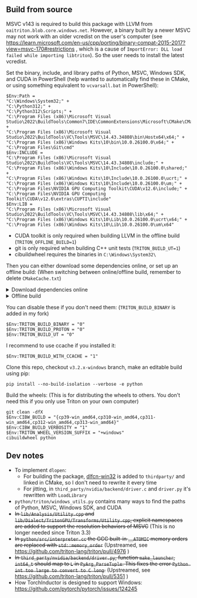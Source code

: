 ## Build from source

MSVC v143 is required to build this package with LLVM from `oaitriton.blob.core.windows.net`. However, a binary built by a newer MSVC may not work with an older vcredist on the user's computer (see https://learn.microsoft.com/en-us/cpp/porting/binary-compat-2015-2017?view=msvc-170#restrictions , which is a cause of `ImportError: DLL load failed while importing libtriton`). So the user needs to install the latest vcredist.

Set the binary, include, and library paths of Python, MSVC, Windows SDK, and CUDA in PowerShell (help wanted to automatically find these in CMake, or using something equivalent to `vcvarsall.bat` in PowerShell):
```pwsh
$Env:Path =
"C:\Windows\System32;" +
"C:\Python312;" +
"C:\Python312\Scripts;" +
"C:\Program Files (x86)\Microsoft Visual Studio\2022\BuildTools\Common7\IDE\CommonExtensions\Microsoft\CMake\CMake\bin;" +
"C:\Program Files (x86)\Microsoft Visual Studio\2022\BuildTools\VC\Tools\MSVC\14.43.34808\bin\Hostx64\x64;" +
"C:\Program Files (x86)\Windows Kits\10\bin\10.0.26100.0\x64;" +
"C:\Program Files\Git\cmd"
$Env:INCLUDE =
"C:\Program Files (x86)\Microsoft Visual Studio\2022\BuildTools\VC\Tools\MSVC\14.43.34808\include;" +
"C:\Program Files (x86)\Windows Kits\10\Include\10.0.26100.0\shared;" +
"C:\Program Files (x86)\Windows Kits\10\Include\10.0.26100.0\ucrt;" +
"C:\Program Files (x86)\Windows Kits\10\Include\10.0.26100.0\um;" +
"C:\Program Files\NVIDIA GPU Computing Toolkit\CUDA\v12.6\include;" +
"C:\Program Files\NVIDIA GPU Computing Toolkit\CUDA\v12.6\extras\CUPTI\include"
$Env:LIB =
"C:\Program Files (x86)\Microsoft Visual Studio\2022\BuildTools\VC\Tools\MSVC\14.43.34808\lib\x64;" +
"C:\Program Files (x86)\Windows Kits\10\Lib\10.0.26100.0\ucrt\x64;" +
"C:\Program Files (x86)\Windows Kits\10\Lib\10.0.26100.0\um\x64"
```
* CUDA toolkit is only required when building LLVM in the offline build (`TRITON_OFFLINE_BUILD=1`)
* git is only required when building C++ unit tests (`TRITON_BUILD_UT=1`)
* cibuildwheel requires the binaries in `C:\Windows\System32\`

Then you can either download some dependencies online, or set up an offline build: (When switching between online/offline build, remember to delete `CMakeCache.txt`)

<details>
<summary>Download dependencies online</summary>

`setup.py` will download LLVM and JSON into the cache folder set by `TRITON_HOME` (by default `C:\Users\<your username>\.triton\`) and link against them.

A minimal CUDA toolchain (`ptxas.exe`, `cuda.h`, `cuda.lib`) and TinyCC will be downloaded and bundled in the wheel.

If you're in China, make sure to have a good Internet connection.

(For Triton <= 3.1, the pre-built LLVM is not provided. You still need to build LLVM and set `LLVM_SYSPATH`. Other dependencies can be automatically downloaded.)
</details>

<details>
<summary>Offline build</summary>

Enable offline build:
```pwsh
$Env:TRITON_OFFLINE_BUILD = "1"
```

Build LLVM using MSVC according to the instructions of the official Triton:
```pwsh
# Check out the commit according to cmake/llvm-hash.txt (Sadly, you need to rebuild LLVM every week if you want to keep up to date)
cmake -B build -G Ninja -DCMAKE_BUILD_TYPE=Release -DLLVM_ENABLE_PROJECTS="mlir;llvm" -DLLVM_TARGETS_TO_BUILD="host;NVPTX;AMDGPU" -DLLVM_BUILD_TOOLS=OFF -DLLVM_CCACHE_BUILD=ON llvm
cmake --build build -j 8 --config Release
```
* See https://github.com/triton-lang/triton?tab=readme-ov-file#building-with-a-custom-llvm
* When cloning LLVM, use `git clone --filter=blob:none https://github.com/llvm/llvm-project.git`. You don't want to clone the whole history as it's too large
* The official Triton enables `-DLLVM_ENABLE_ASSERTIONS=ON` when compiling LLVM, and this will increase the binary size of Triton
* You may need to add the following compiler options to make MSVC happy, see https://reviews.llvm.org/D90116 and https://github.com/llvm/llvm-project/issues/65255:
```diff
diff --git a/llvm/CMakeLists.txt b/llvm/CMakeLists.txt
index c06e661573ed..80b31843f45d 100644
--- a/llvm/CMakeLists.txt
+++ b/llvm/CMakeLists.txt
@@ -821,6 +821,8 @@ if(MSVC)
   if (BUILD_SHARED_LIBS)
     message(FATAL_ERROR "BUILD_SHARED_LIBS options is not supported on Windows.")
   endif()
+  add_compile_options("/utf-8")
+  add_compile_options("/D_SILENCE_NONFLOATING_COMPLEX_DEPRECATION_WARNING")
 else()
   option(LLVM_LINK_LLVM_DYLIB "Link tools against the libllvm dynamic library" OFF)
   option(LLVM_BUILD_LLVM_C_DYLIB "Build libllvm-c re-export library (Darwin only)" OFF)
```

Download JSON according to `setup.py`:
* https://github.com/nlohmann/json/releases/download/v3.11.3/include.zip

Set their paths:
```pwsh
$Env:LLVM_SYSPATH = "C:/llvm-project/build"
$Env:JSON_SYSPATH = "C:/json"
```
(For Triton <= 3.1, you also need to download pybind11 and set `PYBIND11_SYSPATH` according to `setup.py`)

The CUDA toolchain and TinyCC are not bundled by default in the offline build.
</details>

You can disable these if you don't need them: (`TRITON_BUILD_BINARY` is added in my fork)
```pwsh
$Env:TRITON_BUILD_BINARY = "0"
$Env:TRITON_BUILD_PROTON = "0"
$Env:TRITON_BUILD_UT = "0"
```

I recommend to use ccache if you installed it:
```pwsh
$Env:TRITON_BUILD_WITH_CCACHE = "1"
```

Clone this repo, checkout `v3.2.x-windows` branch, make an editable build using pip:
```pwsh
pip install --no-build-isolation --verbose -e python
```

Build the wheels: (This is for distributing the wheels to others. You don't need this if you only use Triton on your own computer)
```pwsh
git clean -dfX
$Env:CIBW_BUILD = "{cp39-win_amd64,cp310-win_amd64,cp311-win_amd64,cp312-win_amd64,cp313-win_amd64}"
$Env:CIBW_BUILD_VERBOSITY = "1"
$Env:TRITON_WHEEL_VERSION_SUFFIX = "+windows"
cibuildwheel python
```

## Dev notes

* To implement `dlopen`:
    * For building the package, [dlfcn-win32](https://github.com/dlfcn-win32/dlfcn-win32) is added to `thirdparty/` and linked in CMake, so I don't need to rewrite it every time
    * For jitting, in `third_party/nvidia/backend/driver.c` and `driver.py` it's rewritten with `LoadLibrary`
* `python/triton/windows_utils.py` contains many ways to find the paths of Python, MSVC, Windows SDK, and CUDA
* ~~In `lib/Analysis/Utility.cpp` and `lib/Dialect/TritonGPU/Transforms/Utility.cpp`, explicit namespaces are added to support the resolution behaviors of MSVC~~ (This is no longer needed since Triton 3.3)
* ~~In `python/src/interpreter.cc` the GCC built-in `__ATOMIC` memory orders are replaced with `std::memory_order`~~ (Upstreamed, see https://github.com/triton-lang/triton/pull/4976 )
* ~~In `third_party/nvidia/backend/driver.py`, function `make_launcher`, `int64_t` should map to `L` in `PyArg_ParseTuple`. This fixes the error `Python int too large to convert to C long`.~~ (Upstreamed, see https://github.com/triton-lang/triton/pull/5351 )
* How TorchInductor is designed to support Windows: https://github.com/pytorch/pytorch/issues/124245
